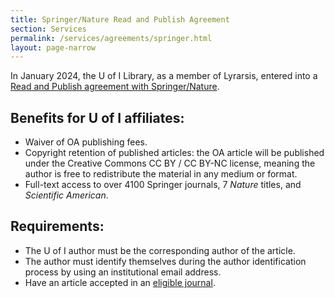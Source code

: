 ```yaml
---
title: Springer/Nature Read and Publish Agreement
section: Services
permalink: /services/agreements/springer.html
layout: page-narrow
---
```


In January 2024, the U of I Library, as a member of Lyrarsis, entered into a [Read and Publish agreement with Springer/Nature](https://www.springernature.com/gp/open-research/oa-agreements/lyrasis).

## Benefits for U of I affiliates:

- Waiver of OA publishing fees.
- Copyright retention of published articles: the OA article will be published under the Creative Commons CC BY / CC BY-NC license, meaning the author is free to redistribute the material in any medium or format.
- Full-text access to over 4100 Springer journals, 7 *Nature* titles, and *Scientific American*.

## Requirements:

- The U of I author must be the corresponding author of the article.
- The author must identify themselves during the author identification process by using an institutional email address.
- Have an article accepted in an [eligible journal](https://resource-cms.springernature.com/springer-cms/rest/v1/content/26326572/data/v5).
